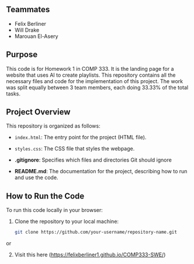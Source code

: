 
## Teammates

- Felix Berliner
- Will Drake
- Marouan El-Asery

## Purpose 

This code is for Homework 1 in COMP 333. It is the landing page for a website that uses AI to create playlists. This repository contains all the necessary files and code for the implementation of this project. The work was split equally between 3 team members, each doing 33.33% of the total tasks.

## Project Overview

This repository is organized as follows:

  - `index.html`: The entry point for the project (HTML file).
  - `styles.css`: The CSS file that styles the webpage.
  
- **.gitignore**: Specifies which files and directories Git should ignore
  
- **README.md**: The documentation for the project, describing how to run and use the code.

## How to Run the Code

To run this code locally in your browser:

1. Clone the repository to your local machine:
   ```bash
   git clone https://github.com/your-username/repository-name.git
   
or

2. Visit this here (https://felixberliner1.github.io/COMP333-SWE/)
